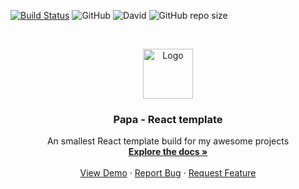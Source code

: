 [![Build Status](https://travis-ci.com/61010707/Papa-react-template.svg?branch=master)](https://travis-ci.com/61010707/Papa-react-template) ![GitHub](https://img.shields.io/github/license/61010707/Papa-react-template.svg) ![David](https://img.shields.io/david/dev/61010707/Papa-react-template.svg) ![GitHub repo size](https://img.shields.io/github/repo-size/61010707/Papa-react-template.svg)

<!-- PROJECT LOGO -->
<br />
<p align="center">
  <a href="https://github.com/othneildrew/Best-README-Template">
    <img src="https://github.com/othneildrew/Best-README-Template/blob/master/logo.png" alt="Logo" width="80" height="80">
  </a>
  <h3 align="center">Papa - React template</h3>

  <p align="center">
    An smallest React template build for my awesome projects
    <br />
    <a href="https://github.com/61010707/Papa-react-template/tree/master/docs"><strong>Explore the docs »</strong></a>
    <br />
    <br />
    <a href="https://github.com/61010707/Papa-react-template">View Demo</a>
    ·
    <a href="https://github.com/61010707/Papa-react-template/issues">Report Bug</a>
    ·
    <a href="https://github.com/61010707/Papa-react-template/issues">Request Feature</a>
  </p>
</p>
